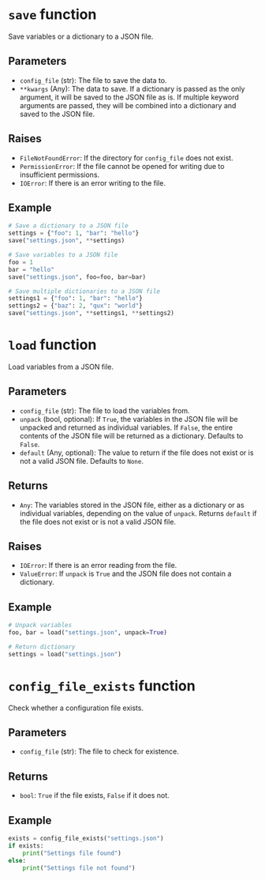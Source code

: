 # `save` function

Save variables or a dictionary to a JSON file.

## Parameters

- `config_file` (str): The file to save the data to.
- `**kwargs` (Any): The data to save. If a dictionary is passed as the only argument, it will be saved to the JSON file as is. If multiple keyword arguments are passed, they will be combined into a dictionary and saved to the JSON file.

## Raises

- `FileNotFoundError`: If the directory for `config_file` does not exist.
- `PermissionError`: If the file cannot be opened for writing due to insufficient permissions.
- `IOError`: If there is an error writing to the file.

## Example

```python
# Save a dictionary to a JSON file
settings = {"foo": 1, "bar": "hello"}
save("settings.json", **settings)

# Save variables to a JSON file
foo = 1
bar = "hello"
save("settings.json", foo=foo, bar=bar)

# Save multiple dictionaries to a JSON file
settings1 = {"foo": 1, "bar": "hello"}
settings2 = {"baz": 2, "qux": "world"}
save("settings.json", **settings1, **settings2)
```

# `load` function

Load variables from a JSON file.

## Parameters

- `config_file` (str): The file to load the variables from.
- `unpack` (bool, optional): If `True`, the variables in the JSON file will be unpacked and returned as individual variables. If `False`, the entire contents of the JSON file will be returned as a dictionary. Defaults to `False`.
- `default` (Any, optional): The value to return if the file does not exist or is not a valid JSON file. Defaults to `None`.

## Returns

- `Any`: The variables stored in the JSON file, either as a dictionary or as individual variables, depending on the value of `unpack`. Returns `default` if the file does not exist or is not a valid JSON file.

## Raises

- `IOError`: If there is an error reading from the file.
- `ValueError`: If `unpack` is `True` and the JSON file does not contain a dictionary.

## Example

```python
# Unpack variables
foo, bar = load("settings.json", unpack=True)

# Return dictionary
settings = load("settings.json")
```

# `config_file_exists` function

Check whether a configuration file exists.

## Parameters

- `config_file` (str): The file to check for existence.

## Returns

- `bool`: `True` if the file exists, `False` if it does not.

## Example

```python
exists = config_file_exists("settings.json")
if exists:
    print("Settings file found")
else:
    print("Settings file not found")

